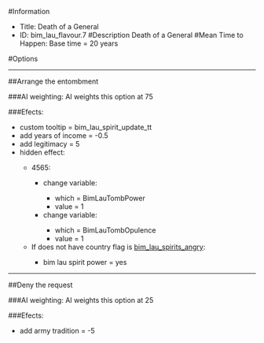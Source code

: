 #Information
 - Title: Death of a General
 - ID: bim_lau_flavour.7
#Description
Death of a General
#Mean Time to Happen:
Base time = 20 years

#Options

___
##Arrange the entombment

###AI weighting:
AI weights this option at 75


###Efects:<ul><li>custom tooltip = bim_lau_spirit_update_tt</li><li>add years of income = -0.5</li><li>add legitimacy = 5</li><li>hidden effect:</li><ul><li>4565:</li><ul><li>change variable:</li><ul><li>which = BimLauTombPower</li><li>value = 1</li></ul><li>change variable:</li><ul><li>which = BimLauTombOpulence</li><li>value = 1</li></ul></ul><li>If does not have country flag is [bim_lau_spirits_angry](../flags/bim_lau_spirits_angry.md):</li><ul><li>bim lau spirit power = yes</li></ul></ul></ul>

___
##Deny the request

###AI weighting:
AI weights this option at 25


###Efects:<ul><li>add army tradition = -5</li></ul>
